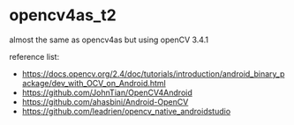 # opencv4as_t2
almost the same as opencv4as but using openCV 3.4.1

reference list:
* https://docs.opencv.org/2.4/doc/tutorials/introduction/android_binary_package/dev_with_OCV_on_Android.html
* https://github.com/JohnTian/OpenCV4Android
* https://github.com/ahasbini/Android-OpenCV
* https://github.com/leadrien/opencv_native_androidstudio

